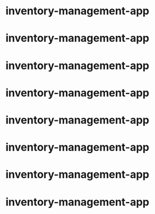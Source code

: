 # inventory-management-app
# inventory-management-app
# inventory-management-app
# inventory-management-app
# inventory-management-app
# inventory-management-app
# inventory-management-app
# inventory-management-app
